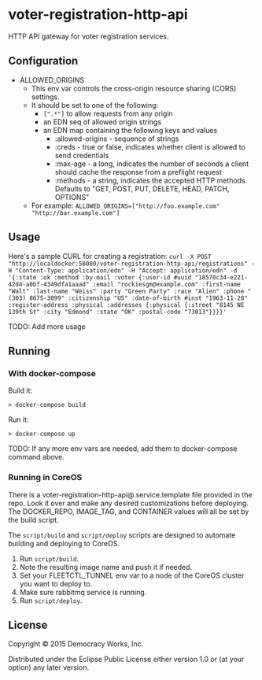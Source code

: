 # voter-registration-http-api

HTTP API gateway for voter registration services.

## Configuration

* ALLOWED_ORIGINS
    * This env var controls the cross-origin resource sharing (CORS) settings.
    * It should be set to one of the following:
        * `[".*"]` to allow requests from any origin
        * an EDN seq of allowed origin strings
        * an EDN map containing the following keys and values
            * :allowed-origins - sequence of strings
            * :creds - true or false, indicates whether client is allowed to send credentials
            * :max-age - a long, indicates the number of seconds a client should cache the response from a preflight request
            * :methods - a string, indicates the accepted HTTP methods.  Defaults to "GET, POST, PUT, DELETE, HEAD, PATCH, OPTIONS"
    * For example: `ALLOWED_ORIGINS=["http://foo.example.com" "http://bar.example.com"]`

## Usage

Here's a sample CURL for creating a registration:
`curl -X POST "http://localdocker:58080/voter-registration-http-api/registrations" -H "Content-Type: application/edn" -H "Accept: application/edn" -d '{:state :ok :method :by-mail :voter {:user-id #uuid "18570c34-e221-42d4-a0bf-4349dfa1aaad" :email "rockiesgm@example.com" :first-name "Walt" :last-name "Weiss" :party "Green Party" :race "Alien" :phone "(303) 8675-3099" :citizenship "US" :date-of-birth #inst "1963-11-28" :register-address :physical :addresses {:physical {:street "8145 NE 139th St" :city "Edmond" :state "OK" :postal-code "73013"}}}}'`

TODO: Add more usage

## Running

### With docker-compose

Build it:

```
> docker-compose build
```

Run it:

```
> docker-compose up
```

TODO: If any more env vars are needed, add them to docker-compose command above.

### Running in CoreOS

There is a voter-registration-http-api@.service.template file provided in the repo. Look
it over and make any desired customizations before deploying. The
DOCKER_REPO, IMAGE_TAG, and CONTAINER values will all be set by the
build script.

The `script/build` and `script/deploy` scripts are designed to
automate building and deploying to CoreOS.

1. Run `script/build`.
1. Note the resulting image name and push it if needed.
1. Set your FLEETCTL_TUNNEL env var to a node of the CoreOS cluster
   you want to deploy to.
1. Make sure rabbitmq service is running.
1. Run `script/deploy`.

## License

Copyright © 2015 Democracy Works, Inc.

Distributed under the Eclipse Public License either version 1.0 or (at
your option) any later version.
